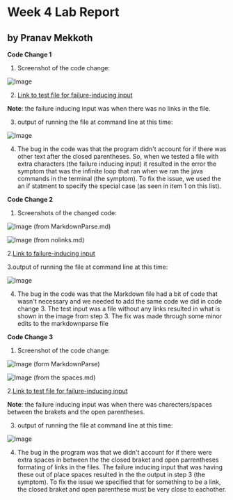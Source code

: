 # Week 4 Lab Report 
## by Pranav Mekkoth

**Code Change 1**

1. Screenshot of the code change:

![Image](https://user-images.githubusercontent.com/97641097/151302386-30e2f546-0172-4150-9ccc-6bfa9aebaffc.png)

2. [Link to test file for failure-inducing input](https://github.com/pranavMekkoth1/markdown-parse/blob/main/links_with_extra_chars.md)

  **Note**: the failure inducing input was when there was no links in the file.

3. output of running the file at command line at this time:

![Image](https://user-images.githubusercontent.com/97641097/151314429-b202b182-e7fe-4d89-83f1-4c80711552b2.png)

4. The bug in the code was that the program didn't account for if there was other text after the closed parentheses. So, when we tested a file with extra characters (the failure inducing input) it resulted in the error the symptom that was the infinite loop that ran when we ran the java commands in the terminal (the symptom). To fix the issue, we used the an if statment to specify the special case (as seen in item 1 on this list).

**Code Change 2**

1. Screenshots of the changed code:

![Image](https://user-images.githubusercontent.com/97641097/151315359-b7bf0671-5cc2-4506-8815-5ecd7d0dbcb1.png) (from MarkdownParse.md)

![Image](https://user-images.githubusercontent.com/97641097/151312525-dc75a7ea-e4d3-44b9-9189-8ee045d877d9.png) (from nolinks.md)

2.[Link to failure-inducing input](https://github.com/pranavMekkoth1/markdown-parse/blob/main/nolinks.md)

3.output of running the file at command line at this time:

![Image](https://user-images.githubusercontent.com/97641097/151304327-3c55daae-4641-4285-abea-2ee2deb7e392.png)

4. The bug in the code was that the Markdown file had a bit of code that wasn't necessary and we needed to add the same code we did in code change 3. The test input was a file without any links resulted in what is shown in the image from step 3. The fix was made through some minor edits to the markdownparse file

**Code Change 3**

1. Screenshot of the code change:

![Image](https://user-images.githubusercontent.com/97641097/151305788-d5b371c8-e731-4786-874d-f7ef42388e05.png) (form MarkdownParse)

![Image](https://user-images.githubusercontent.com/97641097/151313113-6597c9f5-b72d-44cf-a0e8-6d057f1a583b.png) (from the spaces.md)

2.[Link to test file for failure-inducing input](https://github.com/pranavMekkoth1/markdown-parse/blob/main/spaces.md)

  **Note**: the failure inducing input was when there was charecters/spaces between the brakets and the open parentheses.
 
3. output of running the file at command line at this time:

![Image](https://user-images.githubusercontent.com/97641097/151311880-875d48a4-3e49-42e3-8b77-89e5a73e8d1c.png)

4. The bug in the program was that we didn't account for if there were extra spaces in between the the closed braket and open parrentheses formating of links in the files. The failure inducing input that was having these out of place spaces resulted in the the output in step 3 (the symptom). To fix the issue we specified that for something to be a link, the closed braket and open parenthese must be very close to eachother.

